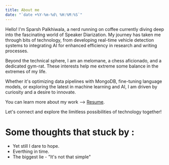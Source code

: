 ```yaml
---
title: About me
date: "`date +%Y-%m-%d\ %H:%M:%S`"
---
```


Hello! I'm Sparsh Palkhiwala, a nerd running on coffee currently diving deep into the fascinating world of Speaker Diarization. My journey has taken me through bits of technology, from developing real-time vehicle detection systems to integrating AI for enhanced efficiency in research and writing processes.

Beyond the technical sphere, I am an melomane, a chess aficionado, and a dedicated gym-rat. These interests help me extreme some balance in the extremes of my life.

Whether it's optimizing data pipelines with MongoDB, fine-tuning language models, or exploring the latest in machine learning and AI, I am driven by curiosity and a desire to innovate.

You can learn more about my work --> [Resume](https://drive.google.com/file/d/1tTGZV3KG9Jamf38UayzTp3auQRylt1e3/view?usp=sharing).

Let's connect and explore the limitless possibilities of technology together!

# Some thoughts that stuck by : 

- Yet still I dare to hope.
- Everthing in time.
- The biggest lie - "It's not that simple"